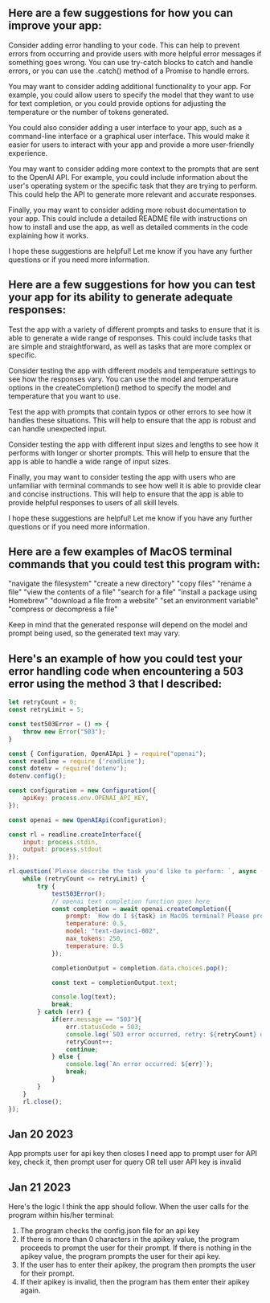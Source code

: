 ## Here are a few suggestions for how you can improve your app:

Consider adding error handling to your code. This can help to prevent errors from occurring and provide users with more helpful error messages if something goes wrong. You can use try-catch blocks to catch and handle errors, or you can use the .catch() method of a Promise to handle errors.

You may want to consider adding additional functionality to your app. For example, you could allow users to specify the model that they want to use for text completion, or you could provide options for adjusting the temperature or the number of tokens generated.

You could also consider adding a user interface to your app, such as a command-line interface or a graphical user interface. This would make it easier for users to interact with your app and provide a more user-friendly experience.

You may want to consider adding more context to the prompts that are sent to the OpenAI API. For example, you could include information about the user's operating system or the specific task that they are trying to perform. This could help the API to generate more relevant and accurate responses.

Finally, you may want to consider adding more robust documentation to your app. This could include a detailed README file with instructions on how to install and use the app, as well as detailed comments in the code explaining how it works.

I hope these suggestions are helpful! Let me know if you have any further questions or if you need more information.

## Here are a few suggestions for how you can test your app for its ability to generate adequate responses:

Test the app with a variety of different prompts and tasks to ensure that it is able to generate a wide range of responses. This could include tasks that are simple and straightforward, as well as tasks that are more complex or specific.

Consider testing the app with different models and temperature settings to see how the responses vary. You can use the model and temperature options in the createCompletion() method to specify the model and temperature that you want to use.

Test the app with prompts that contain typos or other errors to see how it handles these situations. This will help to ensure that the app is robust and can handle unexpected input.

Consider testing the app with different input sizes and lengths to see how it performs with longer or shorter prompts. This will help to ensure that the app is able to handle a wide range of input sizes.

Finally, you may want to consider testing the app with users who are unfamiliar with terminal commands to see how well it is able to provide clear and concise instructions. This will help to ensure that the app is able to provide helpful responses to users of all skill levels.

I hope these suggestions are helpful! Let me know if you have any further questions or if you need more information.

## Here are a few examples of MacOS terminal commands that you could test this program with:

"navigate the filesystem"
"create a new directory"
"copy files"
"rename a file"
"view the contents of a file"
"search for a file"
"install a package using Homebrew"
"download a file from a website"
"set an environment variable"
"compress or decompress a file"

Keep in mind that the generated response will depend on the model and prompt being used, so the generated text may vary.

## Here's an example of how you could test your error handling code when encountering a 503 error using the method 3 that I described:

```js
let retryCount = 0;
const retryLimit = 5;

const test503Error = () => {
    throw new Error("503");
}

const { Configuration, OpenAIApi } = require("openai");
const readline = require ('readline');
const dotenv = require('dotenv');
dotenv.config();

const configuration = new Configuration({
    apiKey: process.env.OPENAI_API_KEY,
});

const openai = new OpenAIApi(configuration);

const rl = readline.createInterface({
    input: process.stdin,
    output: process.stdout
});

rl.question(`Please describe the task you'd like to perform: `, async (task) => {
    while (retryCount <= retryLimit) {
        try {
            test503Error();
            // openai text completion function goes here
            const completion = await openai.createCompletion({
                prompt: `How do I ${task} in MacOS terminal? Please provide instruction with an example.`,
                temperature: 0.5,
                model: "text-davinci-002",
                max_tokens: 250,
                temperature: 0.5
            });

            completionOutput = completion.data.choices.pop();

            const text = completionOutput.text;

            console.log(text);
            break;
        } catch (err) {
            if(err.message == "503"){
                err.statusCode = 503;
                console.log(`503 error occurred, retry: ${retryCount} of ${retryLimit}`);
                retryCount++;
                continue;
            } else {
                console.log(`An error occurred: ${err}`);
                break;
            }
        }
    }
    rl.close();
});
```

## Jan 20 2023

App prompts user for api key then closes
I need app to prompt user for API key, check it, then prompt user for query OR tell user API key is invalid

## Jan 21 2023

Here's the logic I think the app should follow. When the user calls for the program within his/her terminal:

1. The program checks the config.json file for an api key
2. If there is more than 0 characters in the apikey value, the program proceeds to prompt the user for their prompt. If there is nothing in the apikey value, the program prompts the user for their api key.
3. If the user has to enter their apikey, the program then prompts the user for their prompt.
4. If their apikey is invalid, then the program has them enter their apikey again.
